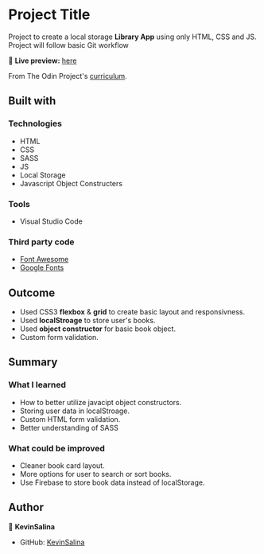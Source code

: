 # Project Title

Project to create a local storage **Library App** using only HTML, CSS and JS.
Project will follow basic Git workflow

🔗 **Live preview:** [here](https://kevinsalina.github.io/simple-library-app/)

From The Odin Project's [curriculum](addlink).

## Built with

### Technologies

* HTML
* CSS
* SASS
* JS
* Local Storage
* Javascript Object Constructers

### Tools

* Visual Studio Code

### Third party code

* [Font Awesome](https://fontawesome.com/)
* [Google Fonts](https://fonts.google.com/)

## Outcome

* Used CSS3 **flexbox** & **grid** to create basic layout and responsivness.
* Used **localStroage** to store user's books.
* Used **object constructor** for basic book object.
* Custom form validation.

## Summary

### What I learned

* How to better utilize javacipt object constructors.
* Storing user data in localStroage.
* Custom HTML form validation.
* Better understanding of SASS

### What could be improved

* Cleaner book card layout.
* More options for user to search or sort books.
* Use Firebase to store book data instead of localStorage.

## Author

👤 **KevinSalina**
* GitHub: [KevinSalina](https://github.com/KevinSalina)
